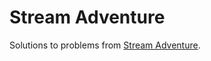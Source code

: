 # Stream Adventure

Solutions to problems from
[Stream Adventure](https://github.com/workshopper/stream-adventure).
